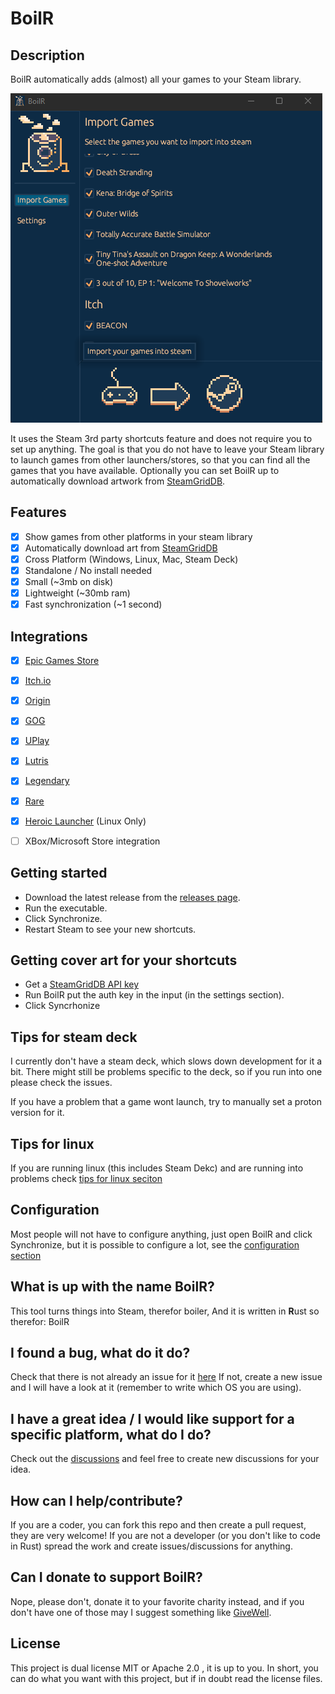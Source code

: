 # BoilR

## Description

BoilR automatically adds (almost) all your games to your Steam library.

![BoilR Screenshot](screenshot_1.png)

It uses the Steam 3rd party shortcuts feature and does not require you to set up anything.
The goal is that you do not have to leave your Steam library to launch games from other launchers/stores, so that you can find all the games that you have available.
Optionally you can set BoilR up to automatically download artwork from [SteamGridDB](https://www.steamgriddb.com/).

## Features

- [x] Show games from other platforms in your steam library
- [x] Automatically download art from [SteamGridDB](https://www.steamgriddb.com/)
- [x] Cross Platform (Windows, Linux, Mac, Steam Deck)
- [x] Standalone / No install needed
- [x] Small (~3mb on disk)
- [x] Lightweight (~30mb ram)
- [x] Fast synchronization (~1 second)

## Integrations

- [x] [Epic Games Store](https://www.epicgames.com/)
- [x] [Itch.io](https://itch.io/app)
- [x] [Origin](https://www.origin.com)
- [x] [GOG](https://www.gog.com/galaxy)
- [x] [UPlay](https://ubisoftconnect.com)
- [x] [Lutris](https://github.com/lutris/lutris)
- [x] [Legendary](https://github.com/derrod/legendary)
- [x] [Rare](https://github.com/Dummerle/Rare/releases)
- [x] [Heroic Launcher](https://github.com/Heroic-Games-Launcher/HeroicGamesLauncher) (Linux Only)
- [ ] XBox/Microsoft Store integration



## Getting started

- Download the latest release from the [releases page](https://github.com/PhilipK/BoilR/releases).
- Run the executable.
- Click Synchronize.
- Restart Steam to see your new shortcuts.


## Getting cover art for your shortcuts

- Get a [SteamGridDB API key](https://www.steamgriddb.com/profile/preferences/api)
- Run BoilR put the auth key in the input (in the settings section).
- Click Syncrhonize


## Tips for steam deck

I currently don't have a steam deck, which slows down development for it a bit.
There might still be problems specific to the deck, so if you run into one please check the issues.

If you have a problem that a game wont launch, try to manually set a proton version for it.

## Tips for linux

If you are running linux (this includes Steam Dekc) and are running into problems check [tips for linux seciton](tips_for_linux.md)

## Configuration

Most people will not have to configure anything, just open BoilR and click Synchronize, but it is possible to configure a lot, see the [configuration section](configuration.md)


## What is up with the name BoilR?

This tool turns things into Steam, therefor boiler, And it is written in **R**ust so therefor: BoilR


## I found a bug, what do it do?
Check that there is not already an issue for it [here](https://github.com/PhilipK/BoilR/issues)
If not, create a new issue and I will have a look at it (remember to write which OS you are using).

## I have a great idea / I would like support for a specific platform, what do I do?
Check out the [discussions](https://github.com/PhilipK/BoilR/discussions) and feel free to create new discussions for your idea.

## How can I help/contribute?
If you are a coder, you can fork this repo and then create a pull request, they are very welcome!
If you are not a developer (or you don't like to code in Rust) spread the work and create issues/discussions for anything.

## Can I donate to support BoilR?
Nope, please don't, donate it to your favorite charity instead, and if you don't have one of those may I suggest something like [GiveWell](https://www.givewell.org/).

## License
This project is dual license MIT or Apache 2.0 , it is up to you. In short, you can do what you want with this project, but if in doubt read the license files.
